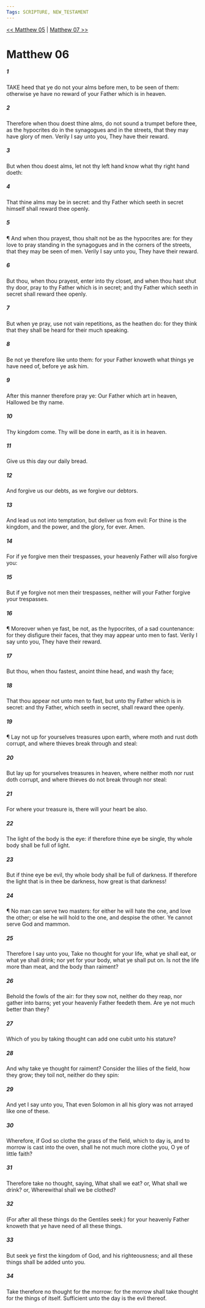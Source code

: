 ```yaml
---
Tags: SCRIPTURE, NEW_TESTAMENT
---
```


[<< Matthew 05](NEW_TESTAMENT/01_Matthew/Matthew_05.md) | [Matthew 07 >>](NEW_TESTAMENT/01_Matthew/Matthew_07.md)

# Matthew 06

##### 1

TAKE heed that ye do not your alms before men, to be seen of them: otherwise ye have no reward of your Father which is in heaven.

##### 2

Therefore when thou doest thine alms, do not sound a trumpet before thee, as the hypocrites do in the synagogues and in the streets, that they may have glory of men. Verily I say unto you, They have their reward.

##### 3

But when thou doest alms, let not thy left hand know what thy right hand doeth:

##### 4

That thine alms may be in secret: and thy Father which seeth in secret himself shall reward thee openly.

##### 5

¶ And when thou prayest, thou shalt not be as the hypocrites are: for they love to pray standing in the synagogues and in the corners of the streets, that they may be seen of men. Verily I say unto you, They have their reward.

##### 6

But thou, when thou prayest, enter into thy closet, and when thou hast shut thy door, pray to thy Father which is in secret; and thy Father which seeth in secret shall reward thee openly.

##### 7

But when ye pray, use not vain repetitions, as the heathen do: for they think that they shall be heard for their much speaking.

##### 8

Be not ye therefore like unto them: for your Father knoweth what things ye have need of, before ye ask him.

##### 9

After this manner therefore pray ye: Our Father which art in heaven, Hallowed be thy name.

##### 10

Thy kingdom come. Thy will be done in earth, as it is in heaven.

##### 11

Give us this day our daily bread.

##### 12

And forgive us our debts, as we forgive our debtors.

##### 13

And lead us not into temptation, but deliver us from evil: For thine is the kingdom, and the power, and the glory, for ever. Amen.

##### 14

For if ye forgive men their trespasses, your heavenly Father will also forgive you:

##### 15

But if ye forgive not men their trespasses, neither will your Father forgive your trespasses.

##### 16

¶ Moreover when ye fast, be not, as the hypocrites, of a sad countenance: for they disfigure their faces, that they may appear unto men to fast. Verily I say unto you, They have their reward.

##### 17

But thou, when thou fastest, anoint thine head, and wash thy face;

##### 18

That thou appear not unto men to fast, but unto thy Father which is in secret: and thy Father, which seeth in secret, shall reward thee openly.

##### 19

¶ Lay not up for yourselves treasures upon earth, where moth and rust doth corrupt, and where thieves break through and steal:

##### 20

But lay up for yourselves treasures in heaven, where neither moth nor rust doth corrupt, and where thieves do not break through nor steal:

##### 21

For where your treasure is, there will your heart be also.

##### 22

The light of the body is the eye: if therefore thine eye be single, thy whole body shall be full of light.

##### 23

But if thine eye be evil, thy whole body shall be full of darkness. If therefore the light that is in thee be darkness, how great is that darkness!

##### 24

¶ No man can serve two masters: for either he will hate the one, and love the other; or else he will hold to the one, and despise the other. Ye cannot serve God and mammon.

##### 25

Therefore I say unto you, Take no thought for your life, what ye shall eat, or what ye shall drink; nor yet for your body, what ye shall put on. Is not the life more than meat, and the body than raiment?

##### 26

Behold the fowls of the air: for they sow not, neither do they reap, nor gather into barns; yet your heavenly Father feedeth them. Are ye not much better than they?

##### 27

Which of you by taking thought can add one cubit unto his stature?

##### 28

And why take ye thought for raiment? Consider the lilies of the field, how they grow; they toil not, neither do they spin:

##### 29

And yet I say unto you, That even Solomon in all his glory was not arrayed like one of these.

##### 30

Wherefore, if God so clothe the grass of the field, which to day is, and to morrow is cast into the oven, shall he not much more clothe you, O ye of little faith?

##### 31

Therefore take no thought, saying, What shall we eat? or, What shall we drink? or, Wherewithal shall we be clothed?

##### 32

(For after all these things do the Gentiles seek:) for your heavenly Father knoweth that ye have need of all these things.

##### 33

But seek ye first the kingdom of God, and his righteousness; and all these things shall be added unto you.

##### 34

Take therefore no thought for the morrow: for the morrow shall take thought for the things of itself. Sufficient unto the day is the evil thereof.

